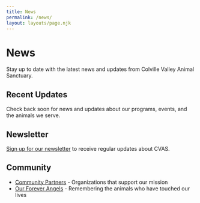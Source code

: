 ```yaml
---
title: News
permalink: /news/
layout: layouts/page.njk
---
```


# News

Stay up to date with the latest news and updates from Colville Valley Animal Sanctuary.

## Recent Updates

Check back soon for news and updates about our programs, events, and the animals we serve.

## Newsletter

[Sign up for our newsletter](/newsletter) to receive regular updates about CVAS.

## Community

- [Community Partners](/communitypartners) - Organizations that support our mission
- [Our Forever Angels](/forever-angels) - Remembering the animals who have touched our lives